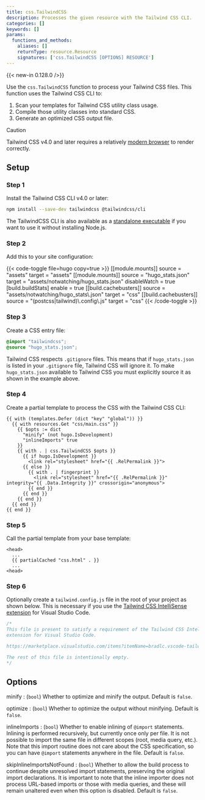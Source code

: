 ```yaml
---
title: css.TailwindCSS
description: Processes the given resource with the Tailwind CSS CLI.
categories: []
keywords: []
params:
  functions_and_methods:
    aliases: []
    returnType: resource.Resource
    signatures: ['css.TailwindCSS [OPTIONS] RESOURCE']
---
```


{{< new-in 0.128.0 />}}

Use the `css.TailwindCSS` function to process your Tailwind CSS files. This function uses the Tailwind CSS CLI to:

1. Scan your templates for Tailwind CSS utility class usage.
1. Compile those utility classes into standard CSS.
1. Generate an optimized CSS output file.

> [!caution]
> Tailwind CSS v4.0 and later requires a relatively [modern browser](https://tailwindcss.com/docs/compatibility#browser-support) to render correctly.

## Setup

### Step 1

Install the Tailwind CSS CLI v4.0 or later:

```sh
npm install --save-dev tailwindcss @tailwindcss/cli
```

The TailwindCSS CLI is also available as a [standalone executable] if you want to use it without installing Node.js.

[standalone executable]: https://github.com/tailwindlabs/tailwindcss/releases/latest

### Step 2

Add this to your site configuration:

{{< code-toggle file=hugo copy=true >}}
[[module.mounts]]
source = "assets"
target = "assets"
[[module.mounts]]
source = "hugo_stats.json"
target = "assets/notwatching/hugo_stats.json"
disableWatch = true
[build.buildStats]
enable = true
[[build.cachebusters]]
source = "assets/notwatching/hugo_stats\\.json"
target = "css"
[[build.cachebusters]]
source = "(postcss|tailwind)\\.config\\.js"
target = "css"
{{< /code-toggle >}}

### Step 3

Create a CSS entry file:

```css {file="assets/css/main.css" copy=true}
@import "tailwindcss";
@source "hugo_stats.json";
```

Tailwind CSS respects `.gitignore` files. This means that if `hugo_stats.json` is listed in your `.gitignore` file, Tailwind CSS will ignore it. To make `hugo_stats.json` available to Tailwind CSS you must explicitly source it as shown in the example above.

### Step 4

Create a partial template to process the CSS with the Tailwind CSS CLI:

```go-html-template {file="layouts/partials/css.html" copy=true}
{{ with (templates.Defer (dict "key" "global")) }}
  {{ with resources.Get "css/main.css" }}
    {{ $opts := dict
      "minify" (not hugo.IsDevelopment)
      "inlineImports" true
    }}
    {{ with . | css.TailwindCSS $opts }}
      {{ if hugo.IsDevelopment }}
        <link rel="stylesheet" href="{{ .RelPermalink }}">
      {{ else }}
        {{ with . | fingerprint }}
          <link rel="stylesheet" href="{{ .RelPermalink }}" integrity="{{ .Data.Integrity }}" crossorigin="anonymous">
        {{ end }}
      {{ end }}
    {{ end }}
  {{ end }}
{{ end }}
```

### Step 5

Call the partial template from your base template:

```go-html-template {file="layouts/_default/baseof.html"}
<head>
  ...
  {{ partialCached "css.html" . }}
  ...
<head>
```

### Step 6

Optionally create a `tailwind.config.js` file in the root of your project as shown below. This is necessary if you use the [Tailwind CSS IntelliSense
extension] for Visual Studio Code.

[Tailwind CSS IntelliSense
extension]: https://marketplace.visualstudio.com/items?itemName=bradlc.vscode-tailwindcss

```js {file="tailwind.config.js" copy=true}
/*
This file is present to satisfy a requirement of the Tailwind CSS IntelliSense
extension for Visual Studio Code.

https://marketplace.visualstudio.com/items?itemName=bradlc.vscode-tailwindcss

The rest of this file is intentionally empty.
*/
```

## Options

minify
: (`bool`) Whether to optimize and minify the output. Default is `false`.

optimize
: (`bool`) Whether to optimize the output without minifying. Default is `false`.

inlineImports
: (`bool`) Whether to enable inlining of `@import` statements. Inlining is performed recursively, but currently once only per file. It is not possible to import the same file in different scopes (root, media query, etc.). Note that this import routine does not care about the CSS specification, so you can have `@import` statements anywhere in the file. Default is `false`.

skipInlineImportsNotFound
: (`bool`) Whether to allow the build process to continue despite unresolved import statements, preserving the original import declarations. It is important to note that the inline importer does not process URL-based imports or those with media queries, and these will remain unaltered even when this option is disabled. Default is `false`.

